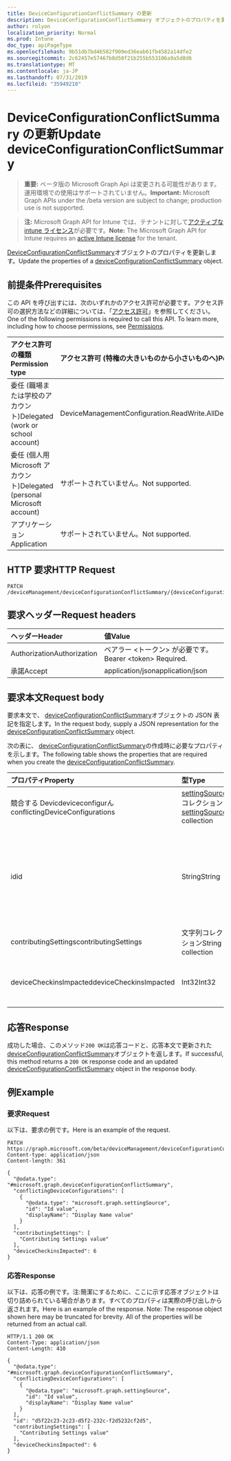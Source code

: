 ```yaml
---
title: DeviceConfigurationConflictSummary の更新
description: DeviceConfigurationConflictSummary オブジェクトのプロパティを更新します。
author: rolyon
localization_priority: Normal
ms.prod: Intune
doc_type: apiPageType
ms.openlocfilehash: 9b51db7bd46582f909ed36eab61fb4582a14dfe2
ms.sourcegitcommit: 2c62457e57467b8d50f21b255b553106a9a5d8d6
ms.translationtype: MT
ms.contentlocale: ja-JP
ms.lasthandoff: 07/31/2019
ms.locfileid: "35949210"
---
```

# <a name="update-deviceconfigurationconflictsummary"></a><span data-ttu-id="929c8-103">DeviceConfigurationConflictSummary の更新</span><span class="sxs-lookup"><span data-stu-id="929c8-103">Update deviceConfigurationConflictSummary</span></span>

> <span data-ttu-id="929c8-104">**重要:** ベータ版の Microsoft Graph Api は変更される可能性があります。運用環境での使用はサポートされていません。</span><span class="sxs-lookup"><span data-stu-id="929c8-104">**Important:** Microsoft Graph APIs under the /beta version are subject to change; production use is not supported.</span></span>

> <span data-ttu-id="929c8-105">**注:** Microsoft Graph API for Intune では、テナントに対して[アクティブな intune ライセンス](https://go.microsoft.com/fwlink/?linkid=839381)が必要です。</span><span class="sxs-lookup"><span data-stu-id="929c8-105">**Note:** The Microsoft Graph API for Intune requires an [active Intune license](https://go.microsoft.com/fwlink/?linkid=839381) for the tenant.</span></span>

<span data-ttu-id="929c8-106">[DeviceConfigurationConflictSummary](../resources/intune-deviceconfig-deviceconfigurationconflictsummary.md)オブジェクトのプロパティを更新します。</span><span class="sxs-lookup"><span data-stu-id="929c8-106">Update the properties of a [deviceConfigurationConflictSummary](../resources/intune-deviceconfig-deviceconfigurationconflictsummary.md) object.</span></span>

## <a name="prerequisites"></a><span data-ttu-id="929c8-107">前提条件</span><span class="sxs-lookup"><span data-stu-id="929c8-107">Prerequisites</span></span>
<span data-ttu-id="929c8-p101">この API を呼び出すには、次のいずれかのアクセス許可が必要です。アクセス許可の選択方法などの詳細については、「[アクセス許可](/graph/permissions-reference)」を参照してください。</span><span class="sxs-lookup"><span data-stu-id="929c8-p101">One of the following permissions is required to call this API. To learn more, including how to choose permissions, see [Permissions](/graph/permissions-reference).</span></span>

|<span data-ttu-id="929c8-110">アクセス許可の種類</span><span class="sxs-lookup"><span data-stu-id="929c8-110">Permission type</span></span>|<span data-ttu-id="929c8-111">アクセス許可 (特権の大きいものから小さいものへ)</span><span class="sxs-lookup"><span data-stu-id="929c8-111">Permissions (from most to least privileged)</span></span>|
|:---|:---|
|<span data-ttu-id="929c8-112">委任 (職場または学校のアカウント)</span><span class="sxs-lookup"><span data-stu-id="929c8-112">Delegated (work or school account)</span></span>|<span data-ttu-id="929c8-113">DeviceManagementConfiguration.ReadWrite.All</span><span class="sxs-lookup"><span data-stu-id="929c8-113">DeviceManagementConfiguration.ReadWrite.All</span></span>|
|<span data-ttu-id="929c8-114">委任 (個人用 Microsoft アカウント)</span><span class="sxs-lookup"><span data-stu-id="929c8-114">Delegated (personal Microsoft account)</span></span>|<span data-ttu-id="929c8-115">サポートされていません。</span><span class="sxs-lookup"><span data-stu-id="929c8-115">Not supported.</span></span>|
|<span data-ttu-id="929c8-116">アプリケーション</span><span class="sxs-lookup"><span data-stu-id="929c8-116">Application</span></span>|<span data-ttu-id="929c8-117">サポートされていません。</span><span class="sxs-lookup"><span data-stu-id="929c8-117">Not supported.</span></span>|

## <a name="http-request"></a><span data-ttu-id="929c8-118">HTTP 要求</span><span class="sxs-lookup"><span data-stu-id="929c8-118">HTTP Request</span></span>
<!-- {
  "blockType": "ignored"
}
-->
``` http
PATCH /deviceManagement/deviceConfigurationConflictSummary/{deviceConfigurationConflictSummaryId}
```

## <a name="request-headers"></a><span data-ttu-id="929c8-119">要求ヘッダー</span><span class="sxs-lookup"><span data-stu-id="929c8-119">Request headers</span></span>
|<span data-ttu-id="929c8-120">ヘッダー</span><span class="sxs-lookup"><span data-stu-id="929c8-120">Header</span></span>|<span data-ttu-id="929c8-121">値</span><span class="sxs-lookup"><span data-stu-id="929c8-121">Value</span></span>|
|:---|:---|
|<span data-ttu-id="929c8-122">Authorization</span><span class="sxs-lookup"><span data-stu-id="929c8-122">Authorization</span></span>|<span data-ttu-id="929c8-123">ベアラー &lt;トークン&gt; が必要です。</span><span class="sxs-lookup"><span data-stu-id="929c8-123">Bearer &lt;token&gt; Required.</span></span>|
|<span data-ttu-id="929c8-124">承諾</span><span class="sxs-lookup"><span data-stu-id="929c8-124">Accept</span></span>|<span data-ttu-id="929c8-125">application/json</span><span class="sxs-lookup"><span data-stu-id="929c8-125">application/json</span></span>|

## <a name="request-body"></a><span data-ttu-id="929c8-126">要求本文</span><span class="sxs-lookup"><span data-stu-id="929c8-126">Request body</span></span>
<span data-ttu-id="929c8-127">要求本文で、 [deviceConfigurationConflictSummary](../resources/intune-deviceconfig-deviceconfigurationconflictsummary.md)オブジェクトの JSON 表記を指定します。</span><span class="sxs-lookup"><span data-stu-id="929c8-127">In the request body, supply a JSON representation for the [deviceConfigurationConflictSummary](../resources/intune-deviceconfig-deviceconfigurationconflictsummary.md) object.</span></span>

<span data-ttu-id="929c8-128">次の表に、 [deviceConfigurationConflictSummary](../resources/intune-deviceconfig-deviceconfigurationconflictsummary.md)の作成時に必要なプロパティを示します。</span><span class="sxs-lookup"><span data-stu-id="929c8-128">The following table shows the properties that are required when you create the [deviceConfigurationConflictSummary](../resources/intune-deviceconfig-deviceconfigurationconflictsummary.md).</span></span>

|<span data-ttu-id="929c8-129">プロパティ</span><span class="sxs-lookup"><span data-stu-id="929c8-129">Property</span></span>|<span data-ttu-id="929c8-130">型</span><span class="sxs-lookup"><span data-stu-id="929c8-130">Type</span></span>|<span data-ttu-id="929c8-131">説明</span><span class="sxs-lookup"><span data-stu-id="929c8-131">Description</span></span>|
|:---|:---|:---|
|<span data-ttu-id="929c8-132">競合する Devicdeviceconfigurん</span><span class="sxs-lookup"><span data-stu-id="929c8-132">conflictingDeviceConfigurations</span></span>|<span data-ttu-id="929c8-133">[settingSource](../resources/intune-deviceconfig-settingsource.md) コレクション</span><span class="sxs-lookup"><span data-stu-id="929c8-133">[settingSource](../resources/intune-deviceconfig-settingsource.md) collection</span></span>|<span data-ttu-id="929c8-134">指定された設定と競合しているポリシーのセット</span><span class="sxs-lookup"><span data-stu-id="929c8-134">The set of policies in conflict with the given setting</span></span>|
|<span data-ttu-id="929c8-135">id</span><span class="sxs-lookup"><span data-stu-id="929c8-135">id</span></span>|<span data-ttu-id="929c8-136">String</span><span class="sxs-lookup"><span data-stu-id="929c8-136">String</span></span>|<span data-ttu-id="929c8-137">競合しているポリシーのセットの id。</span><span class="sxs-lookup"><span data-stu-id="929c8-137">The id for this set of conflicting policies.</span></span> <span data-ttu-id="929c8-138">この id は、アンダースコアで区切られた辞書順で競合しているすべてのポリシーの id です。</span><span class="sxs-lookup"><span data-stu-id="929c8-138">This id is the ids of all the policies in ConflictingDeviceConfigurations in lexicographical order separated by underscores.</span></span>|
|<span data-ttu-id="929c8-139">contributingSettings</span><span class="sxs-lookup"><span data-stu-id="929c8-139">contributingSettings</span></span>|<span data-ttu-id="929c8-140">文字列コレクション</span><span class="sxs-lookup"><span data-stu-id="929c8-140">String collection</span></span>|<span data-ttu-id="929c8-141">指定されたポリシーと競合する設定のセット</span><span class="sxs-lookup"><span data-stu-id="929c8-141">The set of settings in conflict with the given policies</span></span>|
|<span data-ttu-id="929c8-142">deviceCheckinsImpacted</span><span class="sxs-lookup"><span data-stu-id="929c8-142">deviceCheckinsImpacted</span></span>|<span data-ttu-id="929c8-143">Int32</span><span class="sxs-lookup"><span data-stu-id="929c8-143">Int32</span></span>|<span data-ttu-id="929c8-144">競合するポリシーと設定によって影響を受けるチェックインの数</span><span class="sxs-lookup"><span data-stu-id="929c8-144">The count of checkins impacted by the conflicting policies and settings</span></span>|



## <a name="response"></a><span data-ttu-id="929c8-145">応答</span><span class="sxs-lookup"><span data-stu-id="929c8-145">Response</span></span>
<span data-ttu-id="929c8-146">成功した場合、このメソッド`200 OK`は応答コードと、応答本文で更新された[deviceConfigurationConflictSummary](../resources/intune-deviceconfig-deviceconfigurationconflictsummary.md)オブジェクトを返します。</span><span class="sxs-lookup"><span data-stu-id="929c8-146">If successful, this method returns a `200 OK` response code and an updated [deviceConfigurationConflictSummary](../resources/intune-deviceconfig-deviceconfigurationconflictsummary.md) object in the response body.</span></span>

## <a name="example"></a><span data-ttu-id="929c8-147">例</span><span class="sxs-lookup"><span data-stu-id="929c8-147">Example</span></span>

### <a name="request"></a><span data-ttu-id="929c8-148">要求</span><span class="sxs-lookup"><span data-stu-id="929c8-148">Request</span></span>
<span data-ttu-id="929c8-149">以下は、要求の例です。</span><span class="sxs-lookup"><span data-stu-id="929c8-149">Here is an example of the request.</span></span>
``` http
PATCH https://graph.microsoft.com/beta/deviceManagement/deviceConfigurationConflictSummary/{deviceConfigurationConflictSummaryId}
Content-type: application/json
Content-length: 361

{
  "@odata.type": "#microsoft.graph.deviceConfigurationConflictSummary",
  "conflictingDeviceConfigurations": [
    {
      "@odata.type": "microsoft.graph.settingSource",
      "id": "Id value",
      "displayName": "Display Name value"
    }
  ],
  "contributingSettings": [
    "Contributing Settings value"
  ],
  "deviceCheckinsImpacted": 6
}
```

### <a name="response"></a><span data-ttu-id="929c8-150">応答</span><span class="sxs-lookup"><span data-stu-id="929c8-150">Response</span></span>
<span data-ttu-id="929c8-p103">以下は、応答の例です。注:簡潔にするために、ここに示す応答オブジェクトは切り詰められている場合があります。すべてのプロパティは実際の呼び出しから返されます。</span><span class="sxs-lookup"><span data-stu-id="929c8-p103">Here is an example of the response. Note: The response object shown here may be truncated for brevity. All of the properties will be returned from an actual call.</span></span>
``` http
HTTP/1.1 200 OK
Content-Type: application/json
Content-Length: 410

{
  "@odata.type": "#microsoft.graph.deviceConfigurationConflictSummary",
  "conflictingDeviceConfigurations": [
    {
      "@odata.type": "microsoft.graph.settingSource",
      "id": "Id value",
      "displayName": "Display Name value"
    }
  ],
  "id": "d5f22c23-2c23-d5f2-232c-f2d5232cf2d5",
  "contributingSettings": [
    "Contributing Settings value"
  ],
  "deviceCheckinsImpacted": 6
}
```





